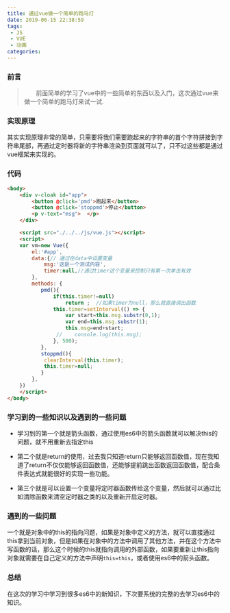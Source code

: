 ```yaml
---
title: 通过vue做一个简单的跑马灯
date: 2019-06-15 22:38:59
tags:
 - JS
 - VUE
 - 动画
categories:
---
```

### 前言
> &nbsp;&nbsp;&nbsp;&nbsp;&nbsp;&nbsp;&nbsp;前面简单的学习了vue中的一些简单的东西以及入门，这次通过vue来做一个简单的跑马灯来试一试.
<!-- more -->
### 实现原理
其实实现原理非常的简单，只需要将我们需要跑起来的字符串的首个字符拼接到字符串尾部，再通过定时器将新的字符串渲染到页面就可以了，只不过这些都是通过vue框架来实现的。

### 代码
```html
<body>
    <div v-cloak id="app">
        <button @click='pmd'>跑起来</button>
        <button @click='stoppmd'>停止</button>
        <p v-text="msg">  </p>
    </div>

    <script src="./../../js/vue.js"></script>
    <script>
    var vm=new Vue({
        el:'#app',
        data:{// 通过在data中设置变量      
            msg:'这是一个测试内容',
            timer:null,//通过timer这个变量来控制只有第一次单击有效
        },
        methods: {
           pmd(){
               if(this.timer!=null)
                   return ;  //如果timer为null，那么就直接调出函数
               this.timer=setInterval(() => {
                   var start=this.msg.substr(0,1);
                   var end=this.msg.substr(1);
                   this.msg=end+start;
                //    console.log(this.msg);       
               }, 500);
           },
           stoppmd(){
            clearInterval(this.timer);
            this.timer=null;
           }
        },
    }) 
    </script>
</body>
```

### 学习到的一些知识以及遇到的一些问题
* 学习到的第一个就是箭头函数，通过使用es6中的箭头函数就可以解决this的问题，就不用重新去指定this

* 第二个就是return的使用，过去我只知道return只能够返回函数值，现在我知道了return不仅仅能够返回函数值，还能够提前跳出函数返回函数值，配合条件表达式就能很好的实现一些功能。

* 第三个就是可以设置一个变量将定时器函数传给这个变量，然后就可以通过比如清除函数来清空定时器之类的以及重新开启定时器。

### 遇到的一些问题
一个就是对象中的this的指向问题，如果是对象中定义的方法，就可以直接通过this拿到当前对象，但是如果在对象中的方法中调用了其他方法，并在这个方法中写函数的话，那么这个时候的this就指向调用的外部函数，如果要重新让this指向对象就需要在自己定义的方法中声明``this=this``，或者使用es6中的箭头函数。

### 总结
在这次的学习中学习到很多es6中的新知识，下次要系统的完整的去学习es6中的知识。